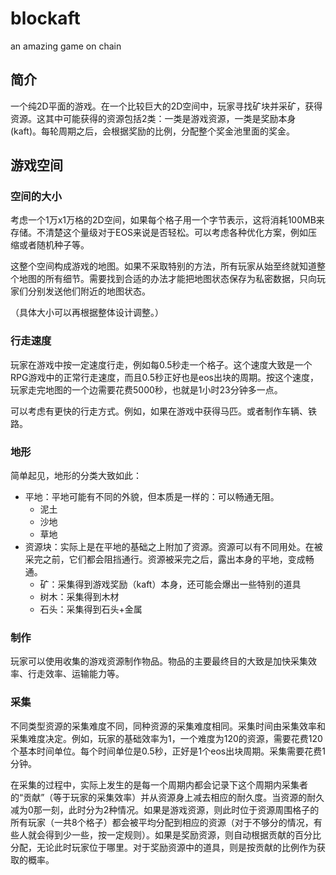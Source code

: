 # blockaft
an amazing game on chain



## 简介
一个纯2D平面的游戏。在一个比较巨大的2D空间中，玩家寻找矿块并采矿，获得资源。这其中可能获得的资源包括2类：一类是游戏资源，一类是奖励本身(kaft)。每轮周期之后，会根据奖励的比例，分配整个奖金池里面的奖金。

## 游戏空间

### 空间的大小
考虑一个1万x1万格的2D空间，如果每个格子用一个字节表示，这将消耗100MB来存储。不清楚这个量级对于EOS来说是否轻松。可以考虑各种优化方案，例如压缩或者随机种子等。

这整个空间构成游戏的地图。如果不采取特别的方法，所有玩家从始至终就知道整个地图的所有细节。需要找到合适的办法才能把地图状态保存为私密数据，只向玩家们分别发送他们附近的地图状态。

（具体大小可以再根据整体设计调整。）

### 行走速度
玩家在游戏中按一定速度行走，例如每0.5秒走一个格子。这个速度大致是一个RPG游戏中的正常行走速度，而且0.5秒正好也是eos出块的周期。按这个速度，玩家走完地图的一个边需要花费5000秒，也就是1小时23分钟多一点。

可以考虑有更快的行走方式。例如，如果在游戏中获得马匹。或者制作车辆、铁路。

### 地形
简单起见，地形的分类大致如此：
- 平地：平地可能有不同的外貌，但本质是一样的：可以畅通无阻。
    - 泥土
    - 沙地
    - 草地
- 资源块：实际上是在平地的基础之上附加了资源。资源可以有不同用处。在被采完之前，它们都会阻挡通行。资源被采完之后，露出本身的平地，变成畅通。
    - 矿：采集得到游戏奖励（kaft）本身，还可能会爆出一些特别的道具
    - 树木：采集得到木材
    - 石头：采集得到石头+金属

### 制作
玩家可以使用收集的游戏资源制作物品。物品的主要最终目的大致是加快采集效率、行走效率、运输能力等。

### 采集
不同类型资源的采集难度不同，同种资源的采集难度相同。采集时间由采集效率和采集难度决定。例如，玩家的基础效率为1，一个难度为120的资源，需要花费120个基本时间单位。每个时间单位是0.5秒，正好是1个eos出块周期。采集需要花费1分钟。

在采集的过程中，实际上发生的是每一个周期内都会记录下这个周期内采集者的“贡献”（等于玩家的采集效率）并从资源身上减去相应的耐久度。当资源的耐久减为0那一刻，此时分为2种情况。如果是游戏资源，则此时位于资源周围格子的所有玩家（一共8个格子）都会被平均分配到相应的资源（对于不够分的情况，有些人就会得到少一些，按一定规则）。如果是奖励资源，则自动根据贡献的百分比分配，无论此时玩家位于哪里。对于奖励资源中的道具，则是按贡献的比例作为获取的概率。

